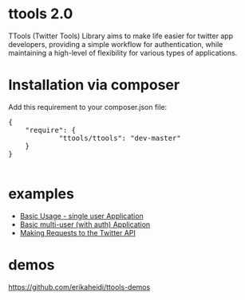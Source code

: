 ttools 2.0
======

TTools (Twitter Tools) Library aims to make life easier for twitter app developers, providing a simple workflow for authentication, while maintaining a high-level of flexibility for various types of applications.

Installation via composer
=====

Add this requirement to your composer.json file:

<pre>
{
    "require": {
            "ttools/ttools": "dev-master"
    }
}

</pre>


examples
=====

- [Basic Usage - single user Application](https://github.com/ttools/ttools/blob/master/doc/basic_singleuser.rst)
- [Basic multi-user (with auth) Application](https://github.com/ttools/ttools/blob/master/doc/basic_multiuser.rst)
- [Making Requests to the Twitter API](https://github.com/ttools/ttools/blob/master/doc/making_requests.rst)

demos
=====


<a href="https://github.com/erikaheidi/ttools-demos">https://github.com/erikaheidi/ttools-demos</a>
